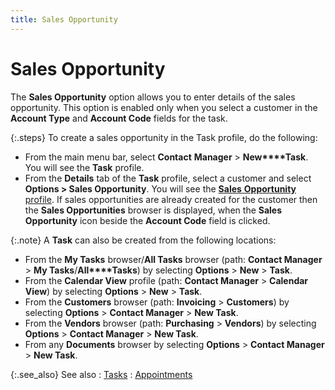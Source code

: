 ```yaml
---
title: Sales Opportunity
---
```


# Sales Opportunity


The **Sales Opportunity** option  allows you to enter details of the sales opportunity. This option is enabled  only when you select a customer in the **Account 
 Type** and **Account Code** fields  for the task.


{:.steps}
To create a sales opportunity in the Task  profile, do the following:

- From the main  menu bar, select **Contact** **Manager** > **New****Task**. You will see the **Task**  profile.
- From the **Details** tab of the **Task**  profile, select a customer and select **Options 
 &gt; Sales Opportunity**. You will see the [**Sales** **Opportunity**  profile]({{site.sp_chm}}/opportunity-management/create-a-sales-opportunity/the_sales_opportunity_profile.html). If sales opportunities are already created for the customer  then the **Sales Opportunities** browser  is displayed, when the **Sales Opportunity**  icon beside the **Account Code** field  is clicked.



{:.note}
A **Task** can also be created from  the following locations:

- From the **My Tasks** browser/**All 
 Tasks** browser (path: **Contact Manager**  > **My Tasks**/**All****Tasks**) by selecting **Options** > **New** > **Task**.
- From the **Calendar View** profile (path: **Contact Manager** > **Calendar View**) by selecting **Options** > **New** > **Task**.
- From the **Customers** browser (path: **Invoicing** > **Customers**) by selecting  **Options** > **Contact 
 Manager** > **New Task**.
- From the **Vendors** browser (path: **Purchasing**  > **Vendors**) by selecting **Options** > **Contact 
 Manager** > **New Task**.
- From any **Documents** browser by selecting **Options** > **Contact Manager** > **New Task**.


{:.see_also}
See also
: [Tasks]({{site.cm_baseurl}}/tasks/task-details/task_information.html)
: [Appointments]({{site.cm_baseurl}}/appointments/appointment.html)
